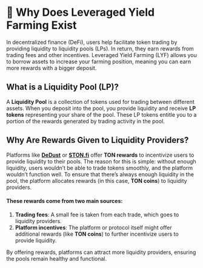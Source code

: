 # 🌲 Why Does Leveraged Yield Farming Exist

In decentralized finance (DeFi), users help facilitate token trading by providing liquidity to liquidity pools (LPs). In return, they earn rewards from trading fees and other incentives. Leveraged Yield Farming (LYF) allows you to borrow assets to increase your farming position, meaning you can earn more rewards with a bigger deposit.

## What is a Liquidity Pool (LP)?

A **Liquidity Pool** is a collection of tokens used for trading between different assets. When you deposit into the pool, you provide liquidity and receive **LP tokens** representing your share of the pool. These LP tokens entitle you to a portion of the rewards generated by trading activity in the pool.

## Why Are Rewards Given to Liquidity Providers?

Platforms like [**DeDust**](https://dedust.io) or [**STON.fi**](http://ston.fi) offer **TON rewards** to incentivize users to provide liquidity to their pools. The reason for this is simple: without enough liquidity, users wouldn’t be able to trade tokens smoothly, and the platform wouldn’t function well. To ensure that there’s always enough liquidity in the pool, the platform allocates rewards (in this case, **TON coins**) to liquidity providers.

#### These rewards come from two main sources:

1. **Trading fees**: A small fee is taken from each trade, which goes to liquidity providers.
2. **Platform incentives**: The platform or protocol itself might offer additional rewards (like **TON coins**) to further incentivize users to provide liquidity.

By offering rewards, platforms can attract more liquidity providers, ensuring the pools remain healthy and functional.
